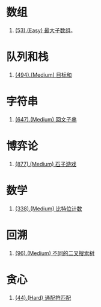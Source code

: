 # 数组

1. [(53).(Easy) 最大子数组][53]。

# 队列和栈

1. [(494).(Medium) 目标和][494]

# 字符串

1. [(647).(Medium) 回文子串][647]

# 博弈论

1. [(877).(Medium) 石子游戏][877]

# 数学

1. [(338).(Medium) 比特位计数][338]

# 回溯

1. [(96).(Medium) 不同的二叉搜索树][96]

# 贪心

1. [(44).(Hard) 通配符匹配][44]


[647]: ../string/E647_Medium_PalindromicSubstrings.java
[53]: ../array/E53_Easy_MaximumSubarray.java
[494]: ../../learn/queue_stack/TargetSum.java
[877]: ../gametheory/E877_Medium_StoneGame.java
[338]: ../math/E338_Easy_CountingBits.java
[96]: ../backtracking/E96_Medium_UniqueBinarySearchTrees.java
[44]: ../greedy/E44_Hard_WildcardMatching.java